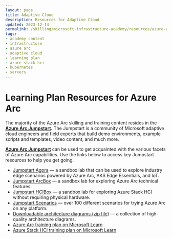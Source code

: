 ```yaml
---
layout: page
title: Adaptive Cloud
description: Resources for Adaptive Cloud
updated: 2023-12-14
permalink: /skilling/microsoft-infrastructure-academy/resources/azure-arc
tags: 
- academy content
- infrastructure
- azure arc
- adaptive cloud
- learning plan
- azure stack hci
- kubernetes
- servers
---
```


# Learning Plan Resources for Azure Arc

The majority of the Azure Arc skilling and training content resides in the **[Azure Arc Jumpstart](https://arcjumpstart.com).** The Jumpstart is a community of Microsoft adaptive cloud engineers and field experts that build demo environments, example scripts and templates, video content, and much more.

**[Azure Arc Jumpstart](https://arcjumpstart.com)** can be used to get acquainted with the various facets of Azure Arc capabilities. Use the links below to access key Jumpstart resources to help you get going.

* [Jumpstart Agora](https://arcjumpstart.com/azure_jumpstart_ag) — a sandbox lab that can be used to explore industry edge scenarios powered by Azure Arc, AKS Edge Essentials, and IoT.
* [Jumpstart ArcBox](https://arcjumpstart.com/azure_jumpstart_arcbox) — a sandbox lab for exploring Azure Arc technical features.
* [Jumpstart HCIBox](https://arcjumpstart.com/azure_jumpstart_hcibox) — a sandbox lab for exploring Azure Stack HCI without requiring physical hardware.
* [Jumpstart Scenarios](https://arcjumpstart.com/azure_arc_jumpstart) — over 100 different scenarios for trying Azure Arc on any platform.
* [Downloadable architecture diagrams (zip file)](https://aka.ms/JumpstartDiagrams) — a collection of high-quality architecture diagrams.
* [Azure Arc training plan on Microsoft Learn](https://learn.microsoft.com/training/paths/manage-hybrid-infrastructure-with-azure-arc/)
* [Azure Stack HCI training plan on Microsoft Learn](https://learn.microsoft.com/training/paths/azure-stack-hci-foundations/)